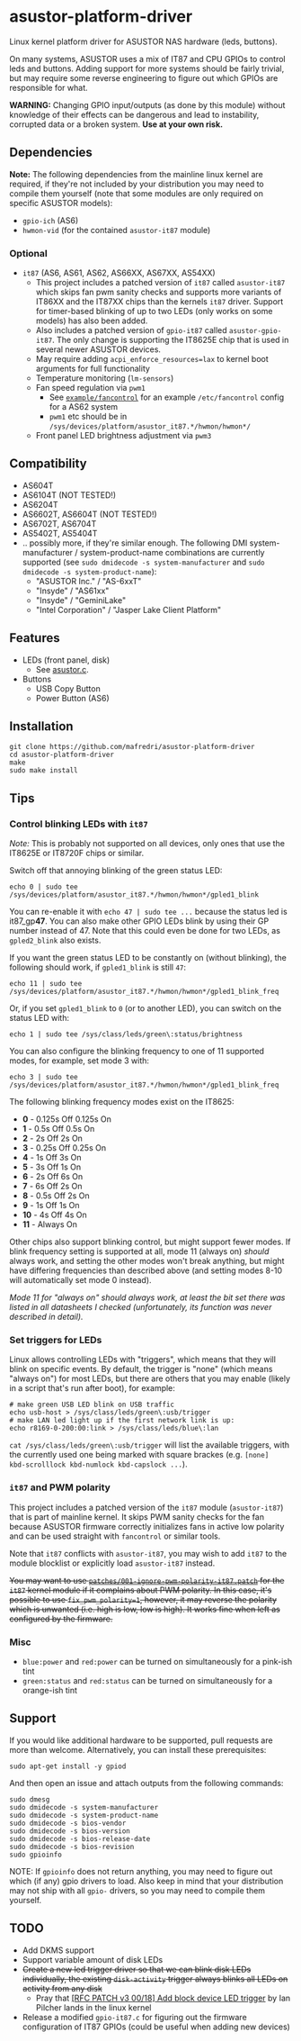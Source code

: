 # asustor-platform-driver

Linux kernel platform driver for ASUSTOR NAS hardware (leds, buttons).

On many systems, ASUSTOR uses a mix of IT87 and CPU GPIOs to control leds and buttons. Adding support for more systems should be fairly trivial, but may require some reverse engineering to figure out which GPIOs are responsible for what.

**WARNING:** Changing GPIO input/outputs (as done by this module) without knowledge of their effects can be dangerous and lead to instability, corrupted data or a broken system. **Use at your own risk.**

## Dependencies

**Note:** The following dependencies from the mainline linux kernel are required, if they're not included by your distribution you may need to compile them yourself (note that some modules are only required on specific ASUSTOR models):

- `gpio-ich` (AS6)
- `hwmon-vid` (for the contained `asustor-it87` module)

### Optional

- `it87` (AS6, AS61, AS62, AS66XX, AS67XX, AS54XX)
  - This project includes a patched version of `it87` called `asustor-it87` which skips fan pwm sanity checks
    and supports more variants of IT86XX and the IT87XX chips than the kernels `it87` driver.
    Support for timer-based blinking of up to two LEDs (only works on some models) has also been added.
  - Also includes a patched version of `gpio-it87` called `asustor-gpio-it87`. The only change is supporting
    the IT8625E chip that is used in several newer ASUSTOR devices.
  - May require adding `acpi_enforce_resources=lax` to kernel boot arguments for full functionality
  - Temperature monitoring (`lm-sensors`)
  - Fan speed regulation via `pwm1`
    - See [`example/fancontrol`](./example/fancontrol) for an example `/etc/fancontrol` config for a AS62 system
    - `pwm1` etc should be in `/sys/devices/platform/asustor_it87.*/hwmon/hwmon*/`
  - Front panel LED brightness adjustment via `pwm3`

## Compatibility

- AS604T
- AS6104T (NOT TESTED!)
- AS6204T
- AS6602T, AS6604T (NOT TESTED!)
- AS6702T, AS6704T
- AS5402T, AS5404T
- .. possibly more, if they're similar enough.
  The following DMI system-manufacturer / system-product-name combinations are currently supported
  (see `sudo dmidecode -s system-manufacturer` and `sudo dmidecode -s system-product-name`):
    - "ASUSTOR Inc." / "AS-6xxT"
    - "Insyde" / "AS61xx"
    - "Insyde" / "GeminiLake"
    - "Intel Corporation" / "Jasper Lake Client Platform"

## Features

- LEDs (front panel, disk)
  - See [asustor.c](asustor.c).
- Buttons
  - USB Copy Button
  - Power Button (AS6)

## Installation

```
git clone https://github.com/mafredri/asustor-platform-driver
cd asustor-platform-driver
make
sudo make install
```

## Tips

### Control blinking LEDs with `it87`

*Note:* This is probably not supported on all devices, only ones that use the IT8625E or IT8720F
chips or similar.

Switch off that annoying blinking of the green status LED:
```
echo 0 | sudo tee /sys/devices/platform/asustor_it87.*/hwmon/hwmon*/gpled1_blink
```

You can re-enable it with `echo 47 | sudo tee ...` because the status led is it87_gp**47**.
You can also make other GPIO LEDs blink by using their GP number instead of 47.
Note that this could even be done for two LEDs, as `gpled2_blink` also exists.

If you want the green status LED to be constantly on (without blinking),
the following should work, if `gpled1_blink` is still `47`:
```
echo 11 | sudo tee /sys/devices/platform/asustor_it87.*/hwmon/hwmon*/gpled1_blink_freq
```

Or, if you set `gpled1_blink` to `0` (or to another LED), you can switch on the status LED with:
```
echo 1 | sudo tee /sys/class/leds/green\:status/brightness
```

You can also configure the blinking frequency to one of 11 supported modes,
for example, set mode 3 with:
```
echo 3 | sudo tee /sys/devices/platform/asustor_it87.*/hwmon/hwmon*/gpled1_blink_freq
```
The following blinking frequency modes exist on the IT8625:
* **0** - 0.125s Off 0.125s On
* **1** - 0.5s Off 0.5s On
* **2** - 2s	Off	2s On
* **3** - 0.25s Off 0.25s On
* **4** - 1s Off 3s On
* **5** - 3s Off 1s On
* **6** - 2s Off	6s On
* **7** - 6s Off	2s On
* **8** - 0.5s Off 2s On
* **9** - 1s Off 1s On
* **10** - 4s Off 4s On
* **11** - Always On

Other chips also support blinking control, but might support fewer modes.
If blink frequency setting is supported at all, mode 11 (always on) *should* always work,
and setting the other modes won't break anything, but might have differing frequencies than
described above (and setting modes 8-10 will automatically set mode 0 instead).

*Mode 11 for "always on" should always work, at least the bit set there was listed in
all datasheets I checked (unfortunately, its function was never described in detail).*

### Set triggers for LEDs

Linux allows controlling LEDs with "triggers", which means that they will blink on specific events.
By default, the trigger is "none" (which means "always on") for most LEDs, but there are others that
you may enable (likely in a script that's run after boot), for example:
```
# make green USB LED blink on USB traffic
echo usb-host > /sys/class/leds/green\:usb/trigger
# make LAN led light up if the first network link is up:
echo r8169-0-200:00:link > /sys/class/leds/blue\:lan
```

`cat /sys/class/leds/green\:usb/trigger` will list the available triggers, with the currently used
one being marked with square brackes (e.g. `[none]  kbd-scrolllock kbd-numlock kbd-capslock ...`).

### `it87` and PWM polarity

This project includes a patched version of the `it87` module (`asustor-it87`) that is part of mainline kernel. It skips PWM sanity checks for the fan because ASUSTOR firmware correctly initializes fans in active low polarity and can be used straight with `fancontrol` or similar tools.

Note that `it87` conflicts with `asustor-it87`, you may wish to add `it87` to the module blocklist or explicitly load `asustor-it87` instead.

~~You may want to use [`patches/001-ignore-pwm-polarity-it87.patch`](patches/001-ignore-pwm-polarity-it87.patch) for the `it87` kernel module if it complains about PWM polarity. In this case, it's possible to use `fix_pwm_polarity=1`, however, it may reverse the polarity which is unwanted (i.e. high is low, low is high). It works fine when left as configured by the firmware.~~

### Misc

- `blue:power` and `red:power` can be turned on simultaneously for a pink-ish tint
- `green:status` and `red:status` can be turned on simultaneously for a orange-ish tint

## Support

If you would like additional hardware to be supported, pull requests are more than welcome. Alternatively, you can install these prerequisites:

```
sudo apt-get install -y gpiod
```

And then open an issue and attach outputs from the following commands:

```
sudo dmesg
sudo dmidecode -s system-manufacturer
sudo dmidecode -s system-product-name
sudo dmidecode -s bios-vendor
sudo dmidecode -s bios-version
sudo dmidecode -s bios-release-date
sudo dmidecode -s bios-revision
sudo gpioinfo
```

NOTE: If `gpioinfo` does not return anything, you may need to figure out which (if any) gpio drivers to load. Also keep in mind that your distribution may not ship with all `gpio-` drivers, so you may need to compile them yourself.

## TODO

- Add DKMS support
- Support variable amount of disk LEDs
- ~~Create a new led trigger driver so that we can blink disk LEDs individually, the existing `disk-activity` trigger always blinks all LEDs on activity from any disk~~
  - Pray that [[RFC PATCH v3 00/18] Add block device LED trigger](https://lore.kernel.org/linux-leds/20210819025053.222710-1-arequipeno@gmail.com/) by Ian Pilcher lands in the linux kernel
- Release a modified `gpio-it87.c` for figuring out the firmware configuration of IT87 GPIOs (could be useful when adding new devices)
